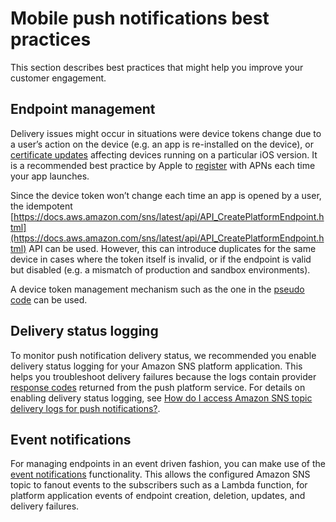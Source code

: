 # Mobile push notifications best practices<a name="mobile-push-notifications-best-practices"></a>

This section describes best practices that might help you improve your customer engagement\.

## Endpoint management<a name="channels-sms-best-practices-endpoint-management"></a>

Delivery issues might occur in situations were device tokens change due to a user’s action on the device \(e\.g\. an app is re\-installed on the device\), or [certificate updates](https://developer.apple.com/documentation/usernotifications/setting_up_a_remote_notification_server/establishing_a_certificate-based_connection_to_apns) affecting devices running on a particular iOS version\. It is a recommended best practice by Apple to [register](https://developer.apple.com/library/archive/documentation/NetworkingInternet/Conceptual/RemoteNotificationsPG/HandlingRemoteNotifications.html#:~:text=Registering%20to%20Receive%20Remote%20Notifications) with APNs each time your app launches\.

Since the device token won’t change each time an app is opened by a user, the idempotent [https://docs.aws.amazon.com/sns/latest/api/API_CreatePlatformEndpoint.html](https://docs.aws.amazon.com/sns/latest/api/API_CreatePlatformEndpoint.html) API can be used\. However, this can introduce duplicates for the same device in cases where the token itself is invalid, or if the endpoint is valid but disabled \(e\.g\. a mismatch of production and sandbox environments\)\.

A device token management mechanism such as the one in the [pseudo code](mobile-platform-endpoint.md#mobile-platform-endpoint-pseudo-code) can be used\.

## Delivery status logging<a name="channels-sms-best-practices-delivery-logging"></a>

To monitor push notification delivery status, we recommended you enable delivery status logging for your Amazon SNS platform application\. This helps you troubleshoot delivery failures because the logs contain provider [response codes](sns-msg-status.md#platform-returncodes) returned from the push platform service\. For details on enabling delivery status logging, see [How do I access Amazon SNS topic delivery logs for push notifications?](https://aws.amazon.com/premiumsupport/knowledge-center/troubleshoot-failed-sns-deliveries/)\.

## Event notifications<a name="channels-sms-best-practices-event-notifications"></a>

For managing endpoints in an event driven fashion, you can make use of the [event notifications](application-event-notifications.md#application-event-notifications-sdk) functionality\. This allows the configured Amazon SNS topic to fanout events to the subscribers such as a Lambda function, for platform application events of endpoint creation, deletion, updates, and delivery failures\.